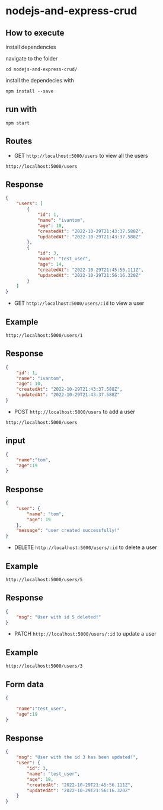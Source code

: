 # nodejs-and-express-crud

## How to execute

install dependencies

navigate to the folder

```
cd nodejs-and-express-crud/
```

install the dependecies with
```
npm install --save
```

## run with

```
npm start
```

## Routes
- GET `http://localhost:5000/users` to view all the users

`http://localhost:5000/users`

## Response

```json
{
    "users": [
        {
            "id": 1,
            "name": "ivantom",
            "age": 10,
            "createdAt": "2022-10-29T21:43:37.588Z",
            "updatedAt": "2022-10-29T21:43:37.588Z"
        },
        {
            "id": 3,
            "name": "test_user",
            "age": 14,
            "createdAt": "2022-10-29T21:45:56.111Z",
            "updatedAt": "2022-10-29T21:56:16.320Z"
        }
    ]
}
```

- GET `http://localhost:5000/users/:id` to view a user

## Example 
`http://localhost:5000/users/1`

## Response

```json
{
    "id": 1,
    "name": "ivantom",
    "age": 10,
    "createdAt": "2022-10-29T21:43:37.588Z",
    "updatedAt": "2022-10-29T21:43:37.588Z"
}
```

- POST `http://localhost:5000/users` to add a user

`http://localhost:5000/users`
## input

```json
{
    "name":"tom",
    "age":19
}
```

## Response

```json
{
    "user": {
        "name": "tom",
        "age": 19
    },
    "message": "user created successfully!"
}
```

- DELETE `http://localhost:5000/users/:id` to delete a user

## Example

`http://localhost:5000/users/5`

## Response

```json
{
    "msg": "User with id 5 deleted!"
}
```

- PATCH `http://localhost:5000/users/:id` to update a user

## Example 

`http://localhost:5000/users/3`

## Form data

```json
{

    "name":"test_user",
    "age":19
}
```

## Response

```json
{
    "msg": "User with the id 3 has been updated!",
    "user": {
        "id": 3,
        "name": "test_user",
        "age": 19,
        "createdAt": "2022-10-29T21:45:56.111Z",
        "updatedAt": "2022-10-29T21:56:16.320Z"
    }
}
```
